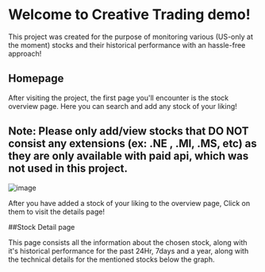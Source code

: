 # Welcome to Creative Trading demo! 

This project was created for the purpose of monitoring various (US-only at the moment) stocks and their historical performance with an hassle-free approach!

## Homepage

After visiting the project, the first page you'll encounter is the stock overview page. Here you can search and add any stock of your liking! 
## Note: Please only add/view stocks that DO NOT consist any extensions (ex: .NE , .MI, .MS, etc) as they are only available with paid api, which was not used in this project.

![image](https://user-images.githubusercontent.com/113118218/197834729-abe96b8f-6c00-4eae-b782-f5755339bbc1.png)

After you have added a stock of your liking to the overview page, Click on them to visit the details page!

##Stock Detail page

This page consists all the information about the chosen stock, along with it's historical performance for the past 24Hr, 7days and a year, along with the technical details for the mentioned stocks below the graph.


